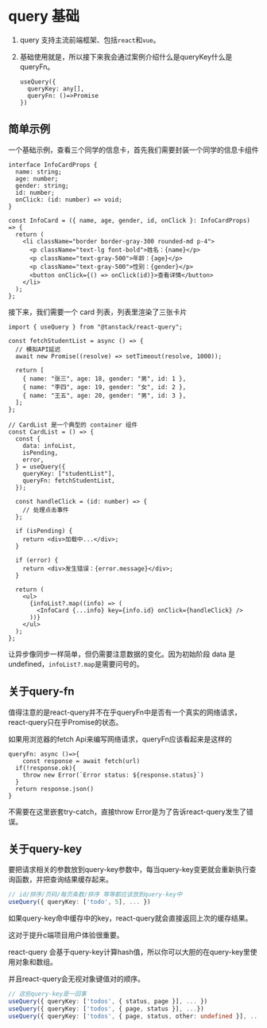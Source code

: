 # query 基础

1. query 支持主流前端框架、包括`react`和`vue`。

2. 基础使用就是，所以接下来我会通过案例介绍什么是queryKey什么是queryFn。

   ```tsx
   useQuery({
     queryKey: any[],
     queryFn: ()=>Promise
   })
   ```

## 简单示例

一个基础示例，查看三个同学的信息卡，首先我们需要封装一个同学的信息卡组件

```tsx
interface InfoCardProps {
  name: string;
  age: number;
  gender: string;
  id: number;
  onClick: (id: number) => void;
}

const InfoCard = ({ name, age, gender, id, onClick }: InfoCardProps) => {
  return (
    <li className="border border-gray-300 rounded-md p-4">
      <p className="text-lg font-bold">姓名：{name}</p>
      <p className="text-gray-500">年龄：{age}</p>
      <p className="text-gray-500">性别：{gender}</p>
      <button onClick={() => onClick(id)}>查看详情</button>
    </li>
  );
};
```

接下来，我们需要一个 card 列表，列表里渲染了三张卡片

```tsx
import { useQuery } from "@tanstack/react-query";

const fetchStudentList = async () => {
  // 模拟API延迟
  await new Promise((resolve) => setTimeout(resolve, 1000));

  return [
    { name: "张三", age: 18, gender: "男", id: 1 },
    { name: "李四", age: 19, gender: "女", id: 2 },
    { name: "王五", age: 20, gender: "男", id: 3 },
  ];
};

// CardList 是一个典型的 container 组件
const CardList = () => {
  const {
    data: infoList,
    isPending,
    error,
  } = useQuery({
    queryKey: ["studentList"],
    queryFn: fetchStudentList,
  });

  const handleClick = (id: number) => {
    // 处理点击事件
  };

  if (isPending) {
    return <div>加载中...</div>;
  }

  if (error) {
    return <div>发生错误：{error.message}</div>;
  }

  return (
    <ul>
      {infoList?.map((info) => (
        <InfoCard {...info} key={info.id} onClick={handleClick} />
      ))}
    </ul>
  );
};
```

让异步像同步一样简单，但仍需要注意数据的变化。因为初始阶段 data 是 undefined，`infoList?.map`是需要问号的。

## 关于query-fn

值得注意的是react-query并不在乎queryFn中是否有一个真实的网络请求，react-query只在乎Promise的状态。

如果用浏览器的fetch Api来编写网络请求，queryFn应该看起来是这样的

```tsx
queryFn: async ()=>{
	const response = await fetch(url)
  if(!response.ok){
    throw new Error(`Error status: ${response.status}`)
  }
  return response.json()
}
```

不需要在这里嵌套try-catch，直接throw Error是为了告诉react-query发生了错误。

## 关于query-key

要把请求相关的参数放到query-key参数中，每当query-key变更就会重新执行查询函数，并把查询结果缓存起来。

```ts
// id/排序/页码/每页条数/排序 等等都应该放到query-key中
useQuery({ queryKey: ['todo', 5], ... })
```

如果query-key命中缓存中的key，react-query就会直接返回上次的缓存结果。

这对于提升c端项目用户体验很重要。

react-query 会基于query-key计算hash值，所以你可以大胆的在query-key里使用对象和数组。

并且react-query会无视对象键值对的顺序。

```ts
// 这些query-key是一回事
useQuery({ queryKey: ['todos', { status, page }], ... })
useQuery({ queryKey: ['todos', { page, status }], ...})
useQuery({ queryKey: ['todos', { page, status, other: undefined }], ... })
```

